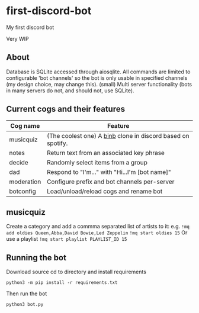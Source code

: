 # first-discord-bot
My first discord bot

Very WIP

## About
Database is SQLite accessed through aiosqlite.
All commands are limited to configurable 'bot channels' so the bot is only usable in specified channels (my design choice, may change this).
(small) Multi server functionality (bots in many servers do not, and should not, use SQLite).

## Current cogs and their features

| Cog name | Feature |
|--|--|
| musicquiz| (The coolest one) A [binb](https://github.com/lpinca/binb) clone in discord based on spotify.
| notes | Return text from an associated key phrase |
| decide | Randomly select items from a group |
| dad | Respond to "I'm..." with "Hi...I'm [bot name]"
| moderation | Configure prefix and bot channels per-server
| botconfig | Load/unload/reload cogs and rename bot

## musicquiz
Create a category and add a commma separated list of artists to it:
e.g.
`!mq add oldies Queen,Abba,David Bowie,Led Zeppelin`
`!mq start oldies 15`
Or use a playlist
`!mq start playlist PLAYLIST_ID 15`

## Running the bot
Download source cd to directory and install requirements

    python3 -m pip install -r requirements.txt
Then run the bot

    python3 bot.py
